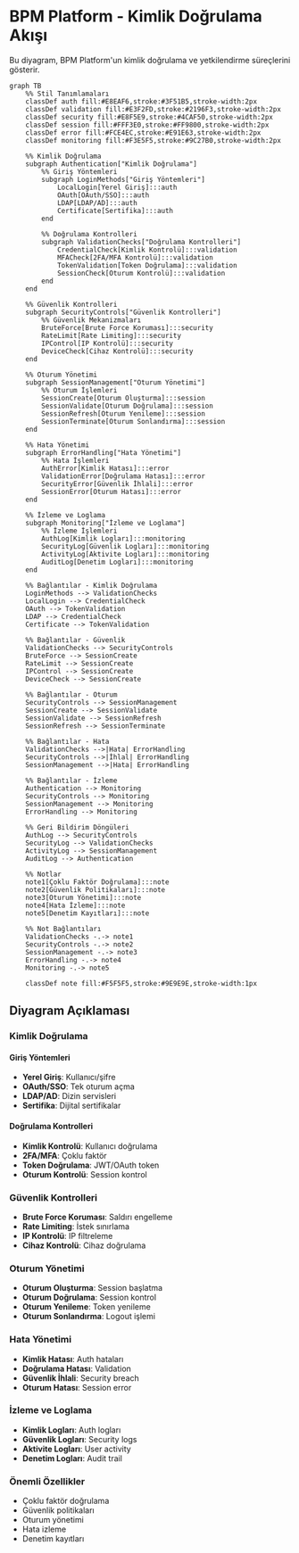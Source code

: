 # BPM Platform - Kimlik Doğrulama Akışı

Bu diyagram, BPM Platform'un kimlik doğrulama ve yetkilendirme süreçlerini gösterir.

```mermaid
graph TB
    %% Stil Tanımlamaları
    classDef auth fill:#E8EAF6,stroke:#3F51B5,stroke-width:2px
    classDef validation fill:#E3F2FD,stroke:#2196F3,stroke-width:2px
    classDef security fill:#E8F5E9,stroke:#4CAF50,stroke-width:2px
    classDef session fill:#FFF3E0,stroke:#FF9800,stroke-width:2px
    classDef error fill:#FCE4EC,stroke:#E91E63,stroke-width:2px
    classDef monitoring fill:#F3E5F5,stroke:#9C27B0,stroke-width:2px

    %% Kimlik Doğrulama
    subgraph Authentication["Kimlik Doğrulama"]
        %% Giriş Yöntemleri
        subgraph LoginMethods["Giriş Yöntemleri"]
            LocalLogin[Yerel Giriş]:::auth
            OAuth[OAuth/SSO]:::auth
            LDAP[LDAP/AD]:::auth
            Certificate[Sertifika]:::auth
        end

        %% Doğrulama Kontrolleri
        subgraph ValidationChecks["Doğrulama Kontrolleri"]
            CredentialCheck[Kimlik Kontrolü]:::validation
            MFACheck[2FA/MFA Kontrolü]:::validation
            TokenValidation[Token Doğrulama]:::validation
            SessionCheck[Oturum Kontrolü]:::validation
        end
    end

    %% Güvenlik Kontrolleri
    subgraph SecurityControls["Güvenlik Kontrolleri"]
        %% Güvenlik Mekanizmaları
        BruteForce[Brute Force Koruması]:::security
        RateLimit[Rate Limiting]:::security
        IPControl[IP Kontrolü]:::security
        DeviceCheck[Cihaz Kontrolü]:::security
    end

    %% Oturum Yönetimi
    subgraph SessionManagement["Oturum Yönetimi"]
        %% Oturum İşlemleri
        SessionCreate[Oturum Oluşturma]:::session
        SessionValidate[Oturum Doğrulama]:::session
        SessionRefresh[Oturum Yenileme]:::session
        SessionTerminate[Oturum Sonlandırma]:::session
    end

    %% Hata Yönetimi
    subgraph ErrorHandling["Hata Yönetimi"]
        %% Hata İşlemleri
        AuthError[Kimlik Hatası]:::error
        ValidationError[Doğrulama Hatası]:::error
        SecurityError[Güvenlik İhlali]:::error
        SessionError[Oturum Hatası]:::error
    end

    %% İzleme ve Loglama
    subgraph Monitoring["İzleme ve Loglama"]
        %% İzleme İşlemleri
        AuthLog[Kimlik Logları]:::monitoring
        SecurityLog[Güvenlik Logları]:::monitoring
        ActivityLog[Aktivite Logları]:::monitoring
        AuditLog[Denetim Logları]:::monitoring
    end

    %% Bağlantılar - Kimlik Doğrulama
    LoginMethods --> ValidationChecks
    LocalLogin --> CredentialCheck
    OAuth --> TokenValidation
    LDAP --> CredentialCheck
    Certificate --> TokenValidation

    %% Bağlantılar - Güvenlik
    ValidationChecks --> SecurityControls
    BruteForce --> SessionCreate
    RateLimit --> SessionCreate
    IPControl --> SessionCreate
    DeviceCheck --> SessionCreate

    %% Bağlantılar - Oturum
    SecurityControls --> SessionManagement
    SessionCreate --> SessionValidate
    SessionValidate --> SessionRefresh
    SessionRefresh --> SessionTerminate

    %% Bağlantılar - Hata
    ValidationChecks -->|Hata| ErrorHandling
    SecurityControls -->|İhlal| ErrorHandling
    SessionManagement -->|Hata| ErrorHandling

    %% Bağlantılar - İzleme
    Authentication --> Monitoring
    SecurityControls --> Monitoring
    SessionManagement --> Monitoring
    ErrorHandling --> Monitoring

    %% Geri Bildirim Döngüleri
    AuthLog --> SecurityControls
    SecurityLog --> ValidationChecks
    ActivityLog --> SessionManagement
    AuditLog --> Authentication

    %% Notlar
    note1[Çoklu Faktör Doğrulama]:::note
    note2[Güvenlik Politikaları]:::note
    note3[Oturum Yönetimi]:::note
    note4[Hata İzleme]:::note
    note5[Denetim Kayıtları]:::note

    %% Not Bağlantıları
    ValidationChecks -.-> note1
    SecurityControls -.-> note2
    SessionManagement -.-> note3
    ErrorHandling -.-> note4
    Monitoring -.-> note5

    classDef note fill:#F5F5F5,stroke:#9E9E9E,stroke-width:1px
```

## Diyagram Açıklaması

### Kimlik Doğrulama
#### Giriş Yöntemleri
- **Yerel Giriş**: Kullanıcı/şifre
- **OAuth/SSO**: Tek oturum açma
- **LDAP/AD**: Dizin servisleri
- **Sertifika**: Dijital sertifikalar

#### Doğrulama Kontrolleri
- **Kimlik Kontrolü**: Kullanıcı doğrulama
- **2FA/MFA**: Çoklu faktör
- **Token Doğrulama**: JWT/OAuth token
- **Oturum Kontrolü**: Session kontrol

### Güvenlik Kontrolleri
- **Brute Force Koruması**: Saldırı engelleme
- **Rate Limiting**: İstek sınırlama
- **IP Kontrolü**: IP filtreleme
- **Cihaz Kontrolü**: Cihaz doğrulama

### Oturum Yönetimi
- **Oturum Oluşturma**: Session başlatma
- **Oturum Doğrulama**: Session kontrol
- **Oturum Yenileme**: Token yenileme
- **Oturum Sonlandırma**: Logout işlemi

### Hata Yönetimi
- **Kimlik Hatası**: Auth hataları
- **Doğrulama Hatası**: Validation
- **Güvenlik İhlali**: Security breach
- **Oturum Hatası**: Session error

### İzleme ve Loglama
- **Kimlik Logları**: Auth logları
- **Güvenlik Logları**: Security logs
- **Aktivite Logları**: User activity
- **Denetim Logları**: Audit trail

### Önemli Özellikler
- Çoklu faktör doğrulama
- Güvenlik politikaları
- Oturum yönetimi
- Hata izleme
- Denetim kayıtları